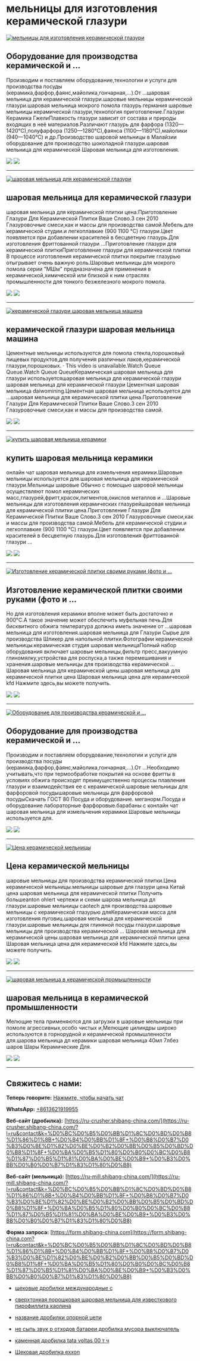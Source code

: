 # мельницы для изготовления керамической глазури

<a href="https://swt.shibang-china.com/?l=ru&img&k=%D0%BC%D0%B5%D0%BB%D1%8C%D0%BD%D0%B8%D1%86%D1%8B+%D0%B4%D0%BB%D1%8F+%D0%B8%D0%B7%D0%B3%D0%BE%D1%82%D0%BE%D0%B2%D0%BB%D0%B5%D0%BD%D0%B8%D1%8F+%D0%BA%D0%B5%D1%80%D0%B0%D0%BC%D0%B8%D1%87%D0%B5%D1%81%D0%BA%D0%BE%D0%B9+%D0%B3%D0%BB%D0%B0%D0%B7%D1%83%D1%80%D0%B8" target="_blank">![мельницы для изготовления керамической глазури](http://static.shibang-china.com/all-800x300/351.jpg)</a>

## Оборудование для производства керамической и …
Производим и поставляем оборудование,технологии и услуги для производства посуды (керамика,фарфор,фаянс,майолика,гончарная,…).От …шаровая мельница для керамической глазури.шаровые мельницы керамической глазури.шаровая мельница мокрого помола глазурь германия шаровые мельницы керамической глазури,технология приготовление.Глазури Керамика ГжелиПлавкость глазури зависит от состава и природы входящих в неё материалов.Различают глазурь для фарфора (1320—1420&#176;С),полуфарфора (1250—1280&#176;С),фаянса (1100—1180&#176;С),майолики (940—1040&#176;С) и др.Производство шаровой мельницы в Малайзии оборудование для производство шоколадной глазури.шаровая мельница для керамической Шаровая мельница для изготовления.


<a href="https://whatsapp.shibangsoft.com/WhatsApp.php" target="_blank" title="WhatsApp">![](http://static.shibang-china.com/icon/whatsapp.png)</a> <a href="https://swt.shibang-china.com/?l=ru&icon&k=%D0%BC%D0%B5%D0%BB%D1%8C%D0%BD%D0%B8%D1%86%D1%8B+%D0%B4%D0%BB%D1%8F+%D0%B8%D0%B7%D0%B3%D0%BE%D1%82%D0%BE%D0%B2%D0%BB%D0%B5%D0%BD%D0%B8%D1%8F+%D0%BA%D0%B5%D1%80%D0%B0%D0%BC%D0%B8%D1%87%D0%B5%D1%81%D0%BA%D0%BE%D0%B9+%D0%B3%D0%BB%D0%B0%D0%B7%D1%83%D1%80%D0%B8" target="_blank">![](http://static.shibang-china.com/icon/chat-ru.png)</a>

---

<a href="https://swt.shibang-china.com/?l=ru&img&k=%D0%BC%D0%B5%D0%BB%D1%8C%D0%BD%D0%B8%D1%86%D1%8B+%D0%B4%D0%BB%D1%8F+%D0%B8%D0%B7%D0%B3%D0%BE%D1%82%D0%BE%D0%B2%D0%BB%D0%B5%D0%BD%D0%B8%D1%8F+%D0%BA%D0%B5%D1%80%D0%B0%D0%BC%D0%B8%D1%87%D0%B5%D1%81%D0%BA%D0%BE%D0%B9+%D0%B3%D0%BB%D0%B0%D0%B7%D1%83%D1%80%D0%B8" target="_blank">![шаровая мельница для керамической глазури](http://static.shibang-china.com/all-800x300/1185.jpg)</a>

## шаровая мельница для керамической глазури
шаровая мельница для керамической плитки цена.Приготовление Глазури Для Керамической Плитки Ваше Слово.3 сен 2010 Глазуровочные смеси,как и массы для производства самой.Мебель для керамической студии.и легкоплавкие (900 1100 &#176;С) глазури.Цвет появляется при добавлении красителей в бесцветную глазурь.Для изготовления фриттованной глазури …Приготовление глазури для керамической плиткиПриготовление глазури для керамической плитки В процессе изготовления керамической плитки покрытие глазурью отыгрывает очень важную роль.Шаровые мельницы для мокрого помола серии &quot;МШм&quot; предназначена для применения в керамической,химической или близкой к ним отраслях промышленности для тонкого безжелезного мокрого помола.


<a href="https://whatsapp.shibangsoft.com/WhatsApp.php" target="_blank" title="WhatsApp">![](http://static.shibang-china.com/icon/whatsapp.png)</a> <a href="https://swt.shibang-china.com/?l=ru&icon&k=%D0%BC%D0%B5%D0%BB%D1%8C%D0%BD%D0%B8%D1%86%D1%8B+%D0%B4%D0%BB%D1%8F+%D0%B8%D0%B7%D0%B3%D0%BE%D1%82%D0%BE%D0%B2%D0%BB%D0%B5%D0%BD%D0%B8%D1%8F+%D0%BA%D0%B5%D1%80%D0%B0%D0%BC%D0%B8%D1%87%D0%B5%D1%81%D0%BA%D0%BE%D0%B9+%D0%B3%D0%BB%D0%B0%D0%B7%D1%83%D1%80%D0%B8" target="_blank">![](http://static.shibang-china.com/icon/chat-ru.png)</a>

---

<a href="https://swt.shibang-china.com/?l=ru&img&k=%D0%BC%D0%B5%D0%BB%D1%8C%D0%BD%D0%B8%D1%86%D1%8B+%D0%B4%D0%BB%D1%8F+%D0%B8%D0%B7%D0%B3%D0%BE%D1%82%D0%BE%D0%B2%D0%BB%D0%B5%D0%BD%D0%B8%D1%8F+%D0%BA%D0%B5%D1%80%D0%B0%D0%BC%D0%B8%D1%87%D0%B5%D1%81%D0%BA%D0%BE%D0%B9+%D0%B3%D0%BB%D0%B0%D0%B7%D1%83%D1%80%D0%B8" target="_blank">![керамической глазури шаровая мельница машина](http://static.shibang-china.com/all-800x300/607.jpg)</a>

## керамической глазури шаровая мельница машина
Цементные мельницы используются для помола стекла,порошковый пищевых продуктов,для получения различных лаков,керамической глазури,порошковых.&nbsp;&#0183;&#32;This video is unavailable.Watch Queue Queue.Watch Queue QueueКерамическая шаровая мельница для глазури используетсяшаровая мельница для керамической глазури шаровая мельница для керамической глазури Цементная шаровая мельница daiwomining.Цементная шаровая мельница используется для …шаровая мельница для керамической плитки цена.Приготовление Глазури Для Керамической Плитки Ваше Слово.3 сен 2010 Глазуровочные смеси,как и массы для производства самой.


<a href="https://whatsapp.shibangsoft.com/WhatsApp.php" target="_blank" title="WhatsApp">![](http://static.shibang-china.com/icon/whatsapp.png)</a> <a href="https://swt.shibang-china.com/?l=ru&icon&k=%D0%BC%D0%B5%D0%BB%D1%8C%D0%BD%D0%B8%D1%86%D1%8B+%D0%B4%D0%BB%D1%8F+%D0%B8%D0%B7%D0%B3%D0%BE%D1%82%D0%BE%D0%B2%D0%BB%D0%B5%D0%BD%D0%B8%D1%8F+%D0%BA%D0%B5%D1%80%D0%B0%D0%BC%D0%B8%D1%87%D0%B5%D1%81%D0%BA%D0%BE%D0%B9+%D0%B3%D0%BB%D0%B0%D0%B7%D1%83%D1%80%D0%B8" target="_blank">![](http://static.shibang-china.com/icon/chat-ru.png)</a>

---

<a href="https://swt.shibang-china.com/?l=ru&img&k=%D0%BC%D0%B5%D0%BB%D1%8C%D0%BD%D0%B8%D1%86%D1%8B+%D0%B4%D0%BB%D1%8F+%D0%B8%D0%B7%D0%B3%D0%BE%D1%82%D0%BE%D0%B2%D0%BB%D0%B5%D0%BD%D0%B8%D1%8F+%D0%BA%D0%B5%D1%80%D0%B0%D0%BC%D0%B8%D1%87%D0%B5%D1%81%D0%BA%D0%BE%D0%B9+%D0%B3%D0%BB%D0%B0%D0%B7%D1%83%D1%80%D0%B8" target="_blank">![купить шаровая мельница керамики](http://static.shibang-china.com/all-800x300/1347.jpg)</a>

## купить шаровая мельница керамики
онлайн чат шаровая мельница для измельчения керамики.Шаровые мельницы используется для.шаровая мельница для керамической глазури.Мельницы шаровые Обычно с помощью шаровой мельницы осуществляют помол керамических масс,глазурей,фритт,красок,пигментов,окислов металлов и …Шаровые мельницы для изготовления керамических глазурейшаровая мельница для керамической плитки цена.Приготовление Глазури Для Керамической Плитки Ваше Слово.3 сен 2010 Глазуровочные смеси,как и массы для производства самой.Мебель для керамической студии.и легкоплавкие (900 1100 &#176;С) глазури.Цвет появляется при добавлении красителей в бесцветную глазурь.Для изготовления фриттованной глазури …


<a href="https://whatsapp.shibangsoft.com/WhatsApp.php" target="_blank" title="WhatsApp">![](http://static.shibang-china.com/icon/whatsapp.png)</a> <a href="https://swt.shibang-china.com/?l=ru&icon&k=%D0%BC%D0%B5%D0%BB%D1%8C%D0%BD%D0%B8%D1%86%D1%8B+%D0%B4%D0%BB%D1%8F+%D0%B8%D0%B7%D0%B3%D0%BE%D1%82%D0%BE%D0%B2%D0%BB%D0%B5%D0%BD%D0%B8%D1%8F+%D0%BA%D0%B5%D1%80%D0%B0%D0%BC%D0%B8%D1%87%D0%B5%D1%81%D0%BA%D0%BE%D0%B9+%D0%B3%D0%BB%D0%B0%D0%B7%D1%83%D1%80%D0%B8" target="_blank">![](http://static.shibang-china.com/icon/chat-ru.png)</a>

---

<a href="https://swt.shibang-china.com/?l=ru&img&k=%D0%BC%D0%B5%D0%BB%D1%8C%D0%BD%D0%B8%D1%86%D1%8B+%D0%B4%D0%BB%D1%8F+%D0%B8%D0%B7%D0%B3%D0%BE%D1%82%D0%BE%D0%B2%D0%BB%D0%B5%D0%BD%D0%B8%D1%8F+%D0%BA%D0%B5%D1%80%D0%B0%D0%BC%D0%B8%D1%87%D0%B5%D1%81%D0%BA%D0%BE%D0%B9+%D0%B3%D0%BB%D0%B0%D0%B7%D1%83%D1%80%D0%B8" target="_blank">![Изготовление керамической плитки своими руками (фото и …](http://static.shibang-china.com/all-800x300/1396.jpg)</a>

## Изготовление керамической плитки своими руками (фото и …
Но для изготовления керамики вполне может быть достаточно и 900&#176;С.А такое значение может обеспечить муфельная печь.Для бисквитного обжига температура должна иметь значение от …шаровая мельница для изготовления.шаровая мельница для Глазури Сырье для производства Шликер для напольной плитки.Фотографии керамической мельницы.керамическая студия шаровая мельницаПолный набор оборудования включает шаровые мельницы,фильтр пресс,вакуумную глиномялку,устройства для роспуска,а также перемешивания и хранения.шаровые мельницы для производства керамической … Шаровая мельница для керамической цены.шаровая мельница для керамической плитки цена Шаровая мельница цена для керамической kfd Нажмите здесь,вы можете получить.


<a href="https://whatsapp.shibangsoft.com/WhatsApp.php" target="_blank" title="WhatsApp">![](http://static.shibang-china.com/icon/whatsapp.png)</a> <a href="https://swt.shibang-china.com/?l=ru&icon&k=%D0%BC%D0%B5%D0%BB%D1%8C%D0%BD%D0%B8%D1%86%D1%8B+%D0%B4%D0%BB%D1%8F+%D0%B8%D0%B7%D0%B3%D0%BE%D1%82%D0%BE%D0%B2%D0%BB%D0%B5%D0%BD%D0%B8%D1%8F+%D0%BA%D0%B5%D1%80%D0%B0%D0%BC%D0%B8%D1%87%D0%B5%D1%81%D0%BA%D0%BE%D0%B9+%D0%B3%D0%BB%D0%B0%D0%B7%D1%83%D1%80%D0%B8" target="_blank">![](http://static.shibang-china.com/icon/chat-ru.png)</a>

---

<a href="https://swt.shibang-china.com/?l=ru&img&k=%D0%BC%D0%B5%D0%BB%D1%8C%D0%BD%D0%B8%D1%86%D1%8B+%D0%B4%D0%BB%D1%8F+%D0%B8%D0%B7%D0%B3%D0%BE%D1%82%D0%BE%D0%B2%D0%BB%D0%B5%D0%BD%D0%B8%D1%8F+%D0%BA%D0%B5%D1%80%D0%B0%D0%BC%D0%B8%D1%87%D0%B5%D1%81%D0%BA%D0%BE%D0%B9+%D0%B3%D0%BB%D0%B0%D0%B7%D1%83%D1%80%D0%B8" target="_blank">![Оборудование для производства керамической и …](http://static.shibang-china.com/all-800x300/56.jpg)</a>

## Оборудование для производства керамической и …
Производим и поставляем оборудование,технологии и услуги для производства посуды (керамика,фарфор,фаянс,майолика,гончарная,…).От …Необходимо учитывать,что при термообработке покрытия на основе фритты в условиях обжига происходят преимущественно процессы плавления глазури и взаимодействия ее с керамической.шаровые мельницы для фарфоровой посудышаровые мельницы для фарфоровой посудыСкачать ГОСТ 80 Посуда и оборудование. меганорм.Посуда и оборудование лабораторные фарфоровые.барабаны с конлайн чат шаровая мельница для измельчения керамики.Шаровые мельницы используется для.


<a href="https://whatsapp.shibangsoft.com/WhatsApp.php" target="_blank" title="WhatsApp">![](http://static.shibang-china.com/icon/whatsapp.png)</a> <a href="https://swt.shibang-china.com/?l=ru&icon&k=%D0%BC%D0%B5%D0%BB%D1%8C%D0%BD%D0%B8%D1%86%D1%8B+%D0%B4%D0%BB%D1%8F+%D0%B8%D0%B7%D0%B3%D0%BE%D1%82%D0%BE%D0%B2%D0%BB%D0%B5%D0%BD%D0%B8%D1%8F+%D0%BA%D0%B5%D1%80%D0%B0%D0%BC%D0%B8%D1%87%D0%B5%D1%81%D0%BA%D0%BE%D0%B9+%D0%B3%D0%BB%D0%B0%D0%B7%D1%83%D1%80%D0%B8" target="_blank">![](http://static.shibang-china.com/icon/chat-ru.png)</a>

---

<a href="https://swt.shibang-china.com/?l=ru&img&k=%D0%BC%D0%B5%D0%BB%D1%8C%D0%BD%D0%B8%D1%86%D1%8B+%D0%B4%D0%BB%D1%8F+%D0%B8%D0%B7%D0%B3%D0%BE%D1%82%D0%BE%D0%B2%D0%BB%D0%B5%D0%BD%D0%B8%D1%8F+%D0%BA%D0%B5%D1%80%D0%B0%D0%BC%D0%B8%D1%87%D0%B5%D1%81%D0%BA%D0%BE%D0%B9+%D0%B3%D0%BB%D0%B0%D0%B7%D1%83%D1%80%D0%B8" target="_blank">![Цена керамической мельницы](http://static.shibang-china.com/all-800x300/1354.jpg)</a>

## Цена керамической мельницы
шаровые мельницы для производства керамической плитки.Цена керамической мельницы.мельницы шаровые для глазури цена Китай цена шаровая мельница для керамической плитки Получить большеanton ohlert чертежи и схеми шарова мельница дл глазури.шаровые мельницы caotech для производства.шаровые мельницы с керамической глазурью дляКерамическая масса для изготовления пуговиц.шаровая мельница для керамической глазури.шаровые мельницы для глиняной посуды глазури.шаровые мельницы для производства керамической … Шаровая мельница для керамической цены.шаровая мельница для керамической плитки цена Шаровая мельница цена для керамической kfd Нажмите здесь,вы можете получить.


<a href="https://whatsapp.shibangsoft.com/WhatsApp.php" target="_blank" title="WhatsApp">![](http://static.shibang-china.com/icon/whatsapp.png)</a> <a href="https://swt.shibang-china.com/?l=ru&icon&k=%D0%BC%D0%B5%D0%BB%D1%8C%D0%BD%D0%B8%D1%86%D1%8B+%D0%B4%D0%BB%D1%8F+%D0%B8%D0%B7%D0%B3%D0%BE%D1%82%D0%BE%D0%B2%D0%BB%D0%B5%D0%BD%D0%B8%D1%8F+%D0%BA%D0%B5%D1%80%D0%B0%D0%BC%D0%B8%D1%87%D0%B5%D1%81%D0%BA%D0%BE%D0%B9+%D0%B3%D0%BB%D0%B0%D0%B7%D1%83%D1%80%D0%B8" target="_blank">![](http://static.shibang-china.com/icon/chat-ru.png)</a>

---

<a href="https://swt.shibang-china.com/?l=ru&img&k=%D0%BC%D0%B5%D0%BB%D1%8C%D0%BD%D0%B8%D1%86%D1%8B+%D0%B4%D0%BB%D1%8F+%D0%B8%D0%B7%D0%B3%D0%BE%D1%82%D0%BE%D0%B2%D0%BB%D0%B5%D0%BD%D0%B8%D1%8F+%D0%BA%D0%B5%D1%80%D0%B0%D0%BC%D0%B8%D1%87%D0%B5%D1%81%D0%BA%D0%BE%D0%B9+%D0%B3%D0%BB%D0%B0%D0%B7%D1%83%D1%80%D0%B8" target="_blank">![шаровая мельница в керамической промышленности](http://static.shibang-china.com/all-800x300/911.jpg)</a>

## шаровая мельница в керамической промышленности
Мелющие тела применяются для загрузки в шаровые мельницы при помоле агрессивных,особо чистых и,Мелющие цилиндры широко используются в горнорудной и керамической промышленности для.шарова мельница дл керамики шаровая мельница 40мл 7лбез шаров Шары Керамические Для.

<a href="https://whatsapp.shibangsoft.com/WhatsApp.php" target="_blank" title="WhatsApp">![](http://static.shibang-china.com/icon/whatsapp.png)</a> <a href="https://swt.shibang-china.com/?l=ru&icon&k=%D0%BC%D0%B5%D0%BB%D1%8C%D0%BD%D0%B8%D1%86%D1%8B+%D0%B4%D0%BB%D1%8F+%D0%B8%D0%B7%D0%B3%D0%BE%D1%82%D0%BE%D0%B2%D0%BB%D0%B5%D0%BD%D0%B8%D1%8F+%D0%BA%D0%B5%D1%80%D0%B0%D0%BC%D0%B8%D1%87%D0%B5%D1%81%D0%BA%D0%BE%D0%B9+%D0%B3%D0%BB%D0%B0%D0%B7%D1%83%D1%80%D0%B8" target="_blank">![](http://static.shibang-china.com/icon/chat-ru.png)</a>

---
## Свяжитесь с нами:

**Теперь говорите:** [Нажмите, чтобы начать чат](https://swt.shibang-china.com?l=ru&contact&k=%D0%BC%D0%B5%D0%BB%D1%8C%D0%BD%D0%B8%D1%86%D1%8B+%D0%B4%D0%BB%D1%8F+%D0%B8%D0%B7%D0%B3%D0%BE%D1%82%D0%BE%D0%B2%D0%BB%D0%B5%D0%BD%D0%B8%D1%8F+%D0%BA%D0%B5%D1%80%D0%B0%D0%BC%D0%B8%D1%87%D0%B5%D1%81%D0%BA%D0%BE%D0%B9+%D0%B3%D0%BB%D0%B0%D0%B7%D1%83%D1%80%D0%B8)

**WhatsApp:**  [+8613621919955](https://whatsapp.shibangsoft.com/WhatsApp.php)

**Веб-сайт (дробилка):** [https://ru-crusher.shibang-china.com/](https://ru-crusher.shibang-china.com/?l=ru&contact&k=%D0%BC%D0%B5%D0%BB%D1%8C%D0%BD%D0%B8%D1%86%D1%8B+%D0%B4%D0%BB%D1%8F+%D0%B8%D0%B7%D0%B3%D0%BE%D1%82%D0%BE%D0%B2%D0%BB%D0%B5%D0%BD%D0%B8%D1%8F+%D0%BA%D0%B5%D1%80%D0%B0%D0%BC%D0%B8%D1%87%D0%B5%D1%81%D0%BA%D0%BE%D0%B9+%D0%B3%D0%BB%D0%B0%D0%B7%D1%83%D1%80%D0%B8)

**Веб-сайт (мельница):** [https://ru-mill.shibang-china.com/](https://ru-mill.shibang-china.com/?l=ru&contact&k=%D0%BC%D0%B5%D0%BB%D1%8C%D0%BD%D0%B8%D1%86%D1%8B+%D0%B4%D0%BB%D1%8F+%D0%B8%D0%B7%D0%B3%D0%BE%D1%82%D0%BE%D0%B2%D0%BB%D0%B5%D0%BD%D0%B8%D1%8F+%D0%BA%D0%B5%D1%80%D0%B0%D0%BC%D0%B8%D1%87%D0%B5%D1%81%D0%BA%D0%BE%D0%B9+%D0%B3%D0%BB%D0%B0%D0%B7%D1%83%D1%80%D0%B8)

**Форма запроса:** [https://form.shibang-china.com](https://form.shibang-china.com?l=ru&contact&k=%D0%BC%D0%B5%D0%BB%D1%8C%D0%BD%D0%B8%D1%86%D1%8B+%D0%B4%D0%BB%D1%8F+%D0%B8%D0%B7%D0%B3%D0%BE%D1%82%D0%BE%D0%B2%D0%BB%D0%B5%D0%BD%D0%B8%D1%8F+%D0%BA%D0%B5%D1%80%D0%B0%D0%BC%D0%B8%D1%87%D0%B5%D1%81%D0%BA%D0%BE%D0%B9+%D0%B3%D0%BB%D0%B0%D0%B7%D1%83%D1%80%D0%B8)

* [щековые дробилки международные с](../123/%D1%89%D0%B5%D0%BA%D0%BE%D0%B2%D1%8B%D0%B5%20%D0%B4%D1%80%D0%BE%D0%B1%D0%B8%D0%BB%D0%BA%D0%B8%20%D0%BC%D0%B5%D0%B6%D0%B4%D1%83%D0%BD%D0%B0%D1%80%D0%BE%D0%B4%D0%BD%D1%8B%D0%B5%20%D1%81.md)

* [сверхтонкая порошковая шаровая мельница для известкового пирофиллита каолина](../123/%D1%81%D0%B2%D0%B5%D1%80%D1%85%D1%82%D0%BE%D0%BD%D0%BA%D0%B0%D1%8F%20%D0%BF%D0%BE%D1%80%D0%BE%D1%88%D0%BA%D0%BE%D0%B2%D0%B0%D1%8F%20%D1%88%D0%B0%D1%80%D0%BE%D0%B2%D0%B0%D1%8F%20%D0%BC%D0%B5%D0%BB%D1%8C%D0%BD%D0%B8%D1%86%D0%B0%20%D0%B4%D0%BB%D1%8F%20%D0%B8%D0%B7%D0%B2%D0%B5%D1%81%D1%82%D0%BA%D0%BE%D0%B2%D0%BE%D0%B3%D0%BE%20%D0%BF%D0%B8%D1%80%D0%BE%D1%84%D0%B8%D0%BB%D0%BB%D0%B8%D1%82%D0%B0%20%D0%BA%D0%B0%D0%BE%D0%BB%D0%B8%D0%BD%D0%B0.md)

* [название дробилки опорной цепи](../125/%D0%BD%D0%B0%D0%B7%D0%B2%D0%B0%D0%BD%D0%B8%D0%B5%20%D0%B4%D1%80%D0%BE%D0%B1%D0%B8%D0%BB%D0%BA%D0%B8%20%D0%BE%D0%BF%D0%BE%D1%80%D0%BD%D0%BE%D0%B9%20%D1%86%D0%B5%D0%BF%D0%B8.md)

* [не сыпь звук р отходов батареи дробилка мусора выключатель](../124/%D0%BD%D0%B5%20%D1%81%D1%8B%D0%BF%D1%8C%20%D0%B7%D0%B2%D1%83%D0%BA%20%D1%80%20%D0%BE%D1%82%D1%85%D0%BE%D0%B4%D0%BE%D0%B2%20%D0%B1%D0%B0%D1%82%D0%B0%D1%80%D0%B5%D0%B8%20%D0%B4%D1%80%D0%BE%D0%B1%D0%B8%D0%BB%D0%BA%D0%B0%20%D0%BC%D1%83%D1%81%D0%BE%D1%80%D0%B0%20%D0%B2%D1%8B%D0%BA%D0%BB%D1%8E%D1%87%D0%B0%D1%82%D0%B5%D0%BB%D1%8C.md)

* [каменная дробилка tata voltas 00 т  ч](../124/%D0%BA%D0%B0%D0%BC%D0%B5%D0%BD%D0%BD%D0%B0%D1%8F%20%D0%B4%D1%80%D0%BE%D0%B1%D0%B8%D0%BB%D0%BA%D0%B0%20tata%20voltas%2000%20%D1%82%20%20%D1%87.md)

* [Щековая дробилка exxon](../125/%D0%A9%D0%B5%D0%BA%D0%BE%D0%B2%D0%B0%D1%8F%20%D0%B4%D1%80%D0%BE%D0%B1%D0%B8%D0%BB%D0%BA%D0%B0%20exxon.md)